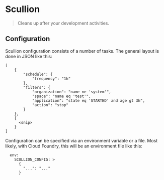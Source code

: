 # Scullion

> Cleans up after your development activities.

## Configuration

Scullion configuration consists of a number of tasks.  The general layout is done in JSON like this:
```
[
    {
        "schedule": {
            "frequency": "1h"
        },
        "filters": {
            "organization": "name ne 'system'",
            "space": "name eq 'test'",
            "application": "state eq 'STARTED' and age gt 3h",
            "action": "stop"
        }
    },
    {
      <snip>
    }
]
```

Configuration can be specified via an environment variable or a file. Most likely, with Cloud Foundry, this will be an environment file like this:
```
  env:
    SCULLION_CONFIG: >
      {
        "...": "..."
      }
```
